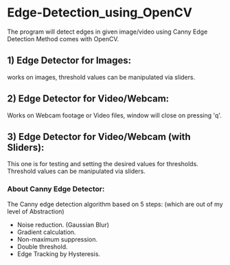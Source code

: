 # Edge-Detection_using_OpenCV

The program will detect edges in given image/video using Canny Edge Detection Method comes with OpenCV.

## 1) Edge Detector for Images:
works on images, threshold values can be manipulated via sliders.

## 2) Edge Detector for Video/Webcam:
Works on Webcam footage or Video files, window will close on pressing 'q'.

## 3) Edge Detector for Video/Webcam (with Sliders):
This one is for testing and setting the desired values for thresholds.
Threshold values can be manipulated via sliders.

### About Canny Edge Detector:
The Canny edge detection algorithm based on 5 steps: (which are out of my level of Abstraction)

* Noise reduction. (Gaussian Blur)
* Gradient calculation.
* Non-maximum suppression.
* Double threshold.
* Edge Tracking by Hysteresis.
